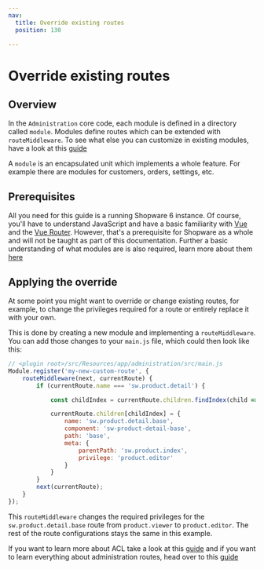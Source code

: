 ```yaml
---
nav:
  title: Override existing routes
  position: 130

---
```


# Override existing routes

## Overview

In the `Administration` core code, each module is defined in a directory called `module`. Modules define routes which can be extended with `routeMiddleware`. To see what else you can customize in existing modules, have a look at this [guide](customizing-modules)

A `module` is an encapsulated unit which implements a whole feature. For example there are modules for customers, orders, settings, etc.

## Prerequisites

All you need for this guide is a running Shopware 6 instance. Of course, you'll have to understand JavaScript and have a basic familiarity with [Vue](https://vuejs.org/) and the [Vue Router](https://router.vuejs.org/). However, that's a prerequisite for Shopware as a whole and will not be taught as part of this documentation. Further a basic understanding of what modules are is also required, learn more about them [here](add-custom-module)

## Applying the override

At some point you might want to override or change existing routes, for example, to change the privileges required for a route or entirely replace it with your own.

This is done by creating a new module and implementing a `routeMiddleware`. You can add those changes to your `main.js` file, which could then look like this:

```javascript
// <plugin root>/src/Resources/app/administration/src/main.js
Module.register('my-new-custom-route', {
    routeMiddleware(next, currentRoute) {
        if (currentRoute.name === 'sw.product.detail') {

            const childIndex = currentRoute.children.findIndex(child => child.name === 'sw.product.detail.base');

            currentRoute.children[childIndex] = {
                name: 'sw.product.detail.base',
                component: 'sw-product-detail-base',
                path: 'base',
                meta: {
                    parentPath: 'sw.product.index',
                    privilege: 'product.editor'
                }
            }
        }
        next(currentRoute);
    }
});
```

This `routeMiddleware` changes the required privileges for the `sw.product.detail.base` route from `product.viewer` to `product.editor`. The rest of the route configurations stays the same in this example.

If you want to learn more about ACL take a look at this [guide](add-acl-rules) and if you want to learn everything about administration routes, head over to this [guide](add-custom-route)
